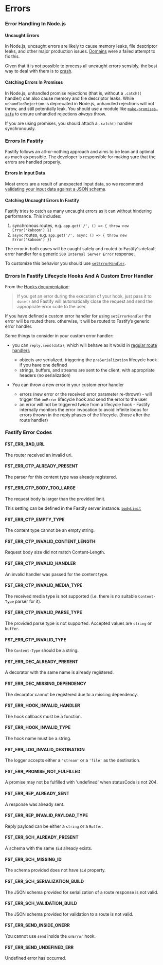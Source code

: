 # Errors

<a name="error-handling"></a>

### Error Handling In Node.js

#### Uncaught Errors
In Node.js, uncaught errors are likely to cause memory leaks, file descriptor leaks, and other major production issues. [Domains](https://nodejs.org/en/docs/guides/domain-postmortem/) were a failed attempt to fix this. 

Given that it is not possible to process all uncaught errors sensibly, the best way to deal with them is to [crash](https://nodejs.org/api/process.html#process_warning_using_uncaughtexception_correctly). 

#### Catching Errors In Promises
In Node.js, unhandled promise rejections (that is, without a `.catch()` handler) can also cause memory and file descriptor leaks. While `unhandledRejection` is deprecated in Node.js, unhandled rejections will not throw, and still potentially leak. You should use a module like [`make-promises-safe`](https://github.com/mcollina/make-promises-safe) to ensure unhandled rejections _always_ throw.

If you are using promises, you should attach a `.catch()` handler synchronously.

### Errors In Fastify
Fastify follows an all-or-nothing approach and aims to be lean and optimal as much as possible. The developer is responsible for making sure that the errors are handled properly. 

#### Errors In Input Data
Most errors are a result of unexpected input data, so we recommend [validating your input data against a JSON schema](Validation-and-Serialization.md).

#### Catching Uncaught Errors In Fastify
Fastify tries to catch as many uncaught errors as it can without hindering performance. This includes:

1. synchronous routes, e.g. `app.get('/', () => { throw new Error('kaboom') })`
2. `async` routes, e.g. `app.get('/', async () => { throw new Error('kaboom') })`

The error in both cases will be caught safely and routed to Fastify's default error handler for a generic `500 Internal Server Error` response. 

To customize this behavior you should use [`setErrorHandler`](Server.md#seterrorhandler).

### Errors In Fastify Lifecycle Hooks And A Custom Error Handler

From the [Hooks documentation](Hooks.md#manage-errors-from-a-hook): 
> If you get an error during the execution of your hook, just pass it to `done()` and Fastify will automatically close the request and send the appropriate error code to the user.

If you have defined a custom error handler for using `setErrorHandler` the error will be routed there. otherwise, it will be routed to Fastify’s generic error handler. 

Some things to consider in your custom error handler: 

- you can `reply.send(data)`, which will behave as it would in [regular route handlers](Reply.md#senddata)
	- objects are serialized, triggering the `preSerialization` lifecycle hook if you have one defined
	- strings, buffers, and streams are sent to the client, with appropriate headers (no serialization)

- You can throw a new error in your custom error handler
	- errors (new error or the received error parameter re-thrown) - will trigger the `onError` lifecycle hook and send the error to the user
	- an error will not be triggered twice from a lifecycle hook - Fastify internally monitors the error invocation to avoid infinite loops for errors thrown in the reply phases of the lifecycle. (those after the route handler) 


<a name="fastify-error-codes"></a>

### Fastify Error Codes

<a name="FST_ERR_BAD_URL"></a>

#### FST_ERR_BAD_URL

The router received an invalid url.

<a name="FST_ERR_CTP_ALREADY_PRESENT"></a>

#### FST_ERR_CTP_ALREADY_PRESENT

The parser for this content type was already registered.

<a name="FST_ERR_CTP_BODY_TOO_LARGE"></a>

#### FST_ERR_CTP_BODY_TOO_LARGE

The request body is larger than the provided limit.

This setting can be defined in the Fastify server instance: [`bodyLimit`](Server.md#bodyLimit)

<a name="FST_ERR_CTP_EMPTY_TYPE"></a>

#### FST_ERR_CTP_EMPTY_TYPE

The content type cannot be an empty string.

<a name="FST_ERR_CTP_INVALID_CONTENT_LENGTH"></a>

#### FST_ERR_CTP_INVALID_CONTENT_LENGTH

Request body size did not match Content-Length.

<a name="FST_ERR_CTP_INVALID_HANDLER"></a>

#### FST_ERR_CTP_INVALID_HANDLER

An invalid handler was passed for the content type.

<a name="FST_ERR_CTP_INVALID_MEDIA_TYPE"></a>

#### FST_ERR_CTP_INVALID_MEDIA_TYPE

The received media type is not supported (i.e. there is no suitable `Content-Type` parser for it).

<a name="FST_ERR_CTP_INVALID_PARSE_TYPE"></a>

#### FST_ERR_CTP_INVALID_PARSE_TYPE

The provided parse type is not supported. Accepted values are `string` or `buffer`.

<a name="FST_ERR_CTP_INVALID_TYPE"></a>

#### FST_ERR_CTP_INVALID_TYPE

The `Content-Type` should be a string.

<a name="FST_ERR_DEC_ALREADY_PRESENT"></a>

#### FST_ERR_DEC_ALREADY_PRESENT

A decorator with the same name is already registered.

<a name="FST_ERR_DEC_MISSING_DEPENDENCY"></a>

#### FST_ERR_DEC_MISSING_DEPENDENCY

The decorator cannot be registered due to a missing dependency.

<a name="FST_ERR_HOOK_INVALID_HANDLER"></a>

#### FST_ERR_HOOK_INVALID_HANDLER

The hook callback must be a function.

<a name="FST_ERR_HOOK_INVALID_TYPE"></a>

#### FST_ERR_HOOK_INVALID_TYPE

The hook name must be a string.

<a name="FST_ERR_LOG_INVALID_DESTINATION"></a>

#### FST_ERR_LOG_INVALID_DESTINATION

The logger accepts either a `'stream'` or a `'file'` as the destination.

<a name="FST_ERR_PROMISE_NOT_FULFILLED"></a>

#### FST_ERR_PROMISE_NOT_FULFILLED

A promise may not be fulfilled with 'undefined' when statusCode is not 204.

<a id="FST_ERR_REP_ALREADY_SENT"></a>

#### FST_ERR_REP_ALREADY_SENT

A response was already sent.

<a name="FST_ERR_REP_INVALID_PAYLOAD_TYPE"></a>

#### FST_ERR_REP_INVALID_PAYLOAD_TYPE

Reply payload can be either a `string` or a `Buffer`.

<a name="FST_ERR_SCH_ALREADY_PRESENT"></a>

#### FST_ERR_SCH_ALREADY_PRESENT

A schema with the same `$id` already exists.

<a name="FST_ERR_SCH_MISSING_ID"></a>

#### FST_ERR_SCH_MISSING_ID

The schema provided does not have `$id` property.

<a name="FST_ERR_SCH_SERIALIZATION_BUILD"></a>

#### FST_ERR_SCH_SERIALIZATION_BUILD

The JSON schema provided for serialization of a route response is not valid.

<a name="FST_ERR_SCH_VALIDATION_BUILD"></a>

#### FST_ERR_SCH_VALIDATION_BUILD

The JSON schema provided for validation to a route is not valid.

<a id="FST_ERR_SEND_INSIDE_ONERR"></a>

#### FST_ERR_SEND_INSIDE_ONERR

You cannot use `send` inside the `onError` hook.

<a name="FST_ERR_SEND_UNDEFINED_ERR"></a>

#### FST_ERR_SEND_UNDEFINED_ERR

Undefined error has occurred.